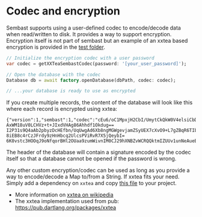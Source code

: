# Codec and encryption

Sembast supports using a user-defined codec to encode/decode data when read/written to disk.
It provides a way to support encryption. Encryption itself is not part of sembast but an example of an xxtea based
encryption is provided in the [test folder](https://github.com/tekartik/sembast.dart/blob/master/sembast/test/xxtea_codec.dart).

```dart
// Initialize the encryption codec with a user password
var codec = getXXTeaSembastCodec(password: '[your_user_password]');

// Open the database with the codec
Database db = await factory.openDatabase(dbPath, codec: codec);

// ...your database is ready to use as encrypted

```

If you create multiple records, the content of the database will look like this where each record is encrypted using xxtea:

```
{"version":1,"sembast":1,"codec":"cEu6/oC1MpxjH2CbI/UmytCkQkW0V4elsiCbDg=="}
AxWM18uV0LCHVz+t+JIxdVHAg86Ahhdf1Okdug==
I2P31s9Q4aAb2pbyzDcHEfbn/UqUwgAd6Xb8ngMGWgevjamZSyUEX7cXvO9+L7gZBqR6TIbYkcXOSvfURnfLrUI6RPY=
8iEB8c4rCzJFrdy9zHnHbcq2UlcsPViRvR7X5jQeybI=
6K0vstc3HOOqJ9oNfqorBHl2OUaa9zumWivnIM0CJ29hXNBZvWCRQQktmIZUUv1unNeAueB8nLcLiaxxBWTKD4YCvf01qfiY6rO9KvMg9J4=
```

The header of the database will contain a signature encoded by the codec itself so that a database cannot be opened
if the password is wrong.

Any other custom encryption/codec can be used as long as you provide a way to encode/decode a Map to/from a String. If xxtea fits
your need. Simply add a dependency on `xxtea` and copy [this file](https://github.com/tekartik/sembast.dart/blob/master/sembast/test/xxtea_codec.dart)
to your project.

* More information on [xxtea on wikipedia](https://en.wikipedia.org/wiki/XXTEA)
* The xxtea implementation used from pub: https://pub.dartlang.org/packages/xxtea